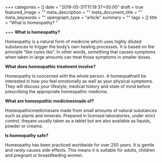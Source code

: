 +++
categories = []
date = "2019-05-31T11:19:37+00:00"
draft = true
featured_image = ""
meta_description = ""
meta_document_title = ""
meta_keywords = ""
opengraph_type = "article"
summary = ""
tags = []
title = "What is homeopathy? "

+++
**What is homeopathy?**

Homeopathy is a natural form of medicine which uses highly diluted substances to trigger the body’s own healing processes. It is based on the principle “like cures like”. In other words, something that causes symptoms when taken in large amounts can treat those symptoms in smaller doses.

  
**What does homeopathic treatment involve?**

Homeopathy is concerned with the whole person. A homeopathwill be interested in how you feel emotionally as well as your physical symptoms. They will discuss your lifestyle, medical history and state of mind before prescribing the appropriate homeopathic medicine.

**What are homeopathic medicinesmade of?**

Homeopathicmedicinesare made from small amounts of natural substances such as plants and minerals. Prepared in licensed laboratories, under strict control, theyare usually taken as a tablet but are also available as liquids, powder or creams.

**Is homeopathy safe?**  
  
Homeopathy has been practiced worldwide for over 250 years. It is gentle and rarely causes side effects. This means it is suitable for adults, children and pregnant or breastfeeding women.